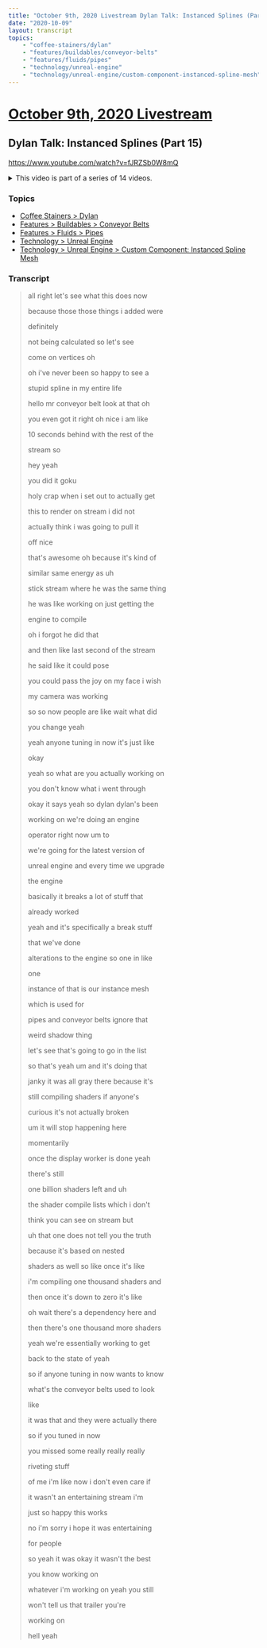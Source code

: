 ```yaml
---
title: "October 9th, 2020 Livestream Dylan Talk: Instanced Splines (Part 15)"
date: "2020-10-09"
layout: transcript
topics:
    - "coffee-stainers/dylan"
    - "features/buildables/conveyor-belts"
    - "features/fluids/pipes"
    - "technology/unreal-engine"
    - "technology/unreal-engine/custom-component-instanced-spline-mesh"
---
```

# [October 9th, 2020 Livestream](../2020-10-09.md)
## Dylan Talk: Instanced Splines (Part 15)
https://www.youtube.com/watch?v=fJRZSb0W8mQ
<details>
<summary>This video is part of a series of 14 videos.</summary>

* [October 9th, 2020 Livestream Dylan Talk: Instanced Splines (Part 1)](./yt-c6Qy5jzXmqM.md) [https://www.youtube.com/watch?v=c6Qy5jzXmqM](https://www.youtube.com/watch?v=c6Qy5jzXmqM)
* October 9th, 2020 Livestream Dylan Talk: Instanced Splines (Part 2) [https://www.youtube.com/watch?v=NM5eNwiCX0c](https://www.youtube.com/watch?v=NM5eNwiCX0c)
* [October 9th, 2020 Livestream Dylan Talk: Instanced Splines (Part 3)](./yt-cZgVZMk4zvM.md) [https://www.youtube.com/watch?v=cZgVZMk4zvM](https://www.youtube.com/watch?v=cZgVZMk4zvM)
* October 9th, 2020 Livestream Dylan Talk: Instanced Splines (Part 4) [https://www.youtube.com/watch?v=JrWLEvJRhHM](https://www.youtube.com/watch?v=JrWLEvJRhHM)
* October 9th, 2020 Livestream Snutt & Dylan Talk: Instanced Splines (Part 5) [https://www.youtube.com/watch?v=gSQeLZpcnRc](https://www.youtube.com/watch?v=gSQeLZpcnRc)
* October 9th, 2020 Livestream Dylan Talk: Instanced Splines (Part 6) [https://www.youtube.com/watch?v=oyHCEA2k1PM](https://www.youtube.com/watch?v=oyHCEA2k1PM)
* October 9th, 2020 Livestream Dylan Talk: Instanced Splines (Part 7) [https://www.youtube.com/watch?v=s-Sa9DA4pDc](https://www.youtube.com/watch?v=s-Sa9DA4pDc)
* October 9th, 2020 Livestream Dylan Talk: Instanced Splines (Part 8) [https://www.youtube.com/watch?v=tvqEYd2LI1A](https://www.youtube.com/watch?v=tvqEYd2LI1A)
* October 9th, 2020 Livestream Dylan Talk: Instanced Splines (Part 9) [https://www.youtube.com/watch?v=pj50SOLT17Q](https://www.youtube.com/watch?v=pj50SOLT17Q)
* October 9th, 2020 Livestream Dylan Talk: Instanced Splines (Part 10) [https://www.youtube.com/watch?v=kfEIpnOvAoc](https://www.youtube.com/watch?v=kfEIpnOvAoc)
* October 9th, 2020 Livestream Dylan Talk: Instanced Splines (Part 11) [https://www.youtube.com/watch?v=xAdqOl7aKIE](https://www.youtube.com/watch?v=xAdqOl7aKIE)
* [October 9th, 2020 Livestream Dylan Talk: Instanced Splines (Part 12)](./yt-cMjc0nP-yMM.md) [https://www.youtube.com/watch?v=cMjc0nP-yMM](https://www.youtube.com/watch?v=cMjc0nP-yMM)
* [October 9th, 2020 Livestream Dylan Talk: Instanced Splines (Part 13)](./yt-0VtsjQsFzZU.md) [https://www.youtube.com/watch?v=0VtsjQsFzZU](https://www.youtube.com/watch?v=0VtsjQsFzZU)
* October 9th, 2020 Livestream Dylan Talk: Instanced Splines (Part 14) [https://www.youtube.com/watch?v=wPV9uZsHLN8](https://www.youtube.com/watch?v=wPV9uZsHLN8)
</details>


### Topics
* [Coffee Stainers > Dylan](../topics/coffee-stainers/dylan.md)
* [Features > Buildables > Conveyor Belts](../topics/features/buildables/conveyor-belts.md)
* [Features > Fluids > Pipes](../topics/features/fluids/pipes.md)
* [Technology > Unreal Engine](../topics/technology/unreal-engine.md)
* [Technology > Unreal Engine > Custom Component: Instanced Spline Mesh](../topics/technology/unreal-engine/custom-component-instanced-spline-mesh.md)

### Transcript

> all right let's see what this does now
>
> because those those things i added were
>
> definitely
>
> not being calculated so let's see
>
> come on vertices oh
>
> oh i've never been so happy to see a
>
> stupid spline in my entire life
>
> hello mr conveyor belt look at that oh
>
> you even got it right oh nice i am like
>
> 10 seconds behind with the rest of the
>
> stream so
>
> hey yeah
>
> you did it goku
>
> holy crap when i set out to actually get
>
> this to render on stream i did not
>
> actually think i was going to pull it
>
> off nice
>
> that's awesome oh because it's kind of
>
> similar same energy as uh
>
> stick stream where he was the same thing
>
> he was like working on just getting the
>
> engine to compile
>
> oh i forgot he did that
>
> and then like last second of the stream
>
> he said like it could pose
>
> you could pass the joy on my face i wish
>
> my camera was working
>
> so so now people are like wait what did
>
> you change yeah
>
> yeah anyone tuning in now it's just like
>
> okay
>
> yeah so what are you actually working on
>
> you don't know what i went through
>
> okay it says yeah so dylan dylan's been
>
> working on we're doing an engine
>
> operator right now um to
>
> we're going for the latest version of
>
> unreal engine and every time we upgrade
>
> the engine
>
> basically it breaks a lot of stuff that
>
> already worked
>
> yeah and it's specifically a break stuff
>
> that we've done
>
> alterations to the engine so one in like
>
> one
>
> instance of that is our instance mesh
>
> which is used for
>
> pipes and conveyor belts ignore that
>
> weird shadow thing
>
> let's see that's going to go in the list
>
> so that's yeah um and it's doing that
>
> janky it was all gray there because it's
>
> still compiling shaders if anyone's
>
> curious it's not actually broken
>
> um it will stop happening here
>
> momentarily
>
> once the display worker is done yeah
>
> there's still
>
> one billion shaders left and uh
>
> the shader compile lists which i don't
>
> think you can see on stream but
>
> uh that one does not tell you the truth
>
> because it's based on nested
>
> shaders as well so like once it's like
>
> i'm compiling one thousand shaders and
>
> then once it's down to zero it's like
>
> oh wait there's a dependency here and
>
> then there's one thousand more shaders
>
> yeah we're essentially working to get
>
> back to the state of yeah
>
> so if anyone tuning in now wants to know
>
> what's the conveyor belts used to look
>
> like
>
> it was that and they were actually there
>
> so if you tuned in now
>
> you missed some really really really
>
> riveting stuff
>
> of me i'm like now i don't even care if
>
> it wasn't an entertaining stream i'm
>
> just so happy this works
>
> no i'm sorry i hope it was entertaining
>
> for people
>
> so yeah it was okay it wasn't the best
>
> you know working on
>
> whatever i'm working on yeah you still
>
> won't tell us that trailer you're
>
> working on
>
> hell yeah

